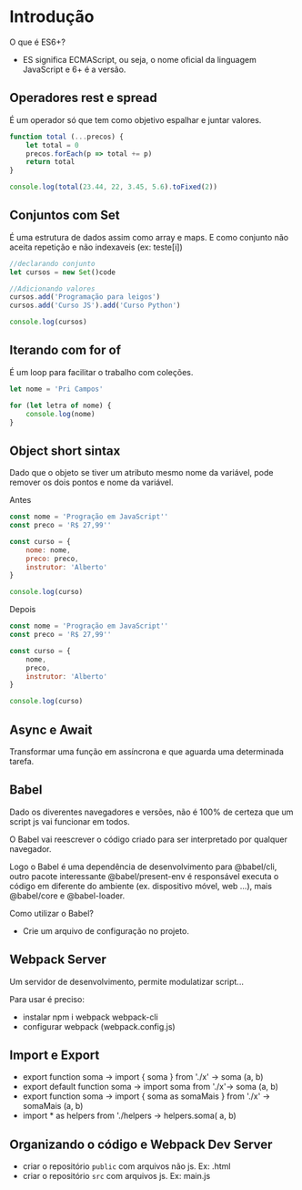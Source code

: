 # Introdução

O que é ES6+?

 - ES significa ECMAScript, ou seja, o nome oficial da linguagem JavaScript e 6+ é a versão.

## Operadores rest e spread

É um operador só que tem como objetivo espalhar e juntar valores.

``` javascript
function total (...precos) {
    let total = 0
    precos.forEach(p => total += p)
    return total
}

console.log(total(23.44, 22, 3.45, 5.6).toFixed(2))
```
## Conjuntos com Set

É uma estrutura de dados assim como array e maps.
E como conjunto não aceita repetição e não indexaveis (ex: teste[i])

```javascript
//declarando conjunto
let cursos = new Set()code 

//Adicionando valores
cursos.add('Programação para leigos')
cursos.add('Curso JS').add('Curso Python')

console.log(cursos)
```
## Iterando com for of

É um loop para facilitar o trabalho com coleções.

```javascript
let nome = 'Pri Campos'

for (let letra of nome) {
    console.log(nome)
}
```

## Object short sintax

Dado que o objeto se tiver um atributo mesmo nome da variável, pode remover os dois pontos e nome da variável.

Antes
```javascript
const nome = 'Progração em JavaScript''
const preco = 'R$ 27,99''

const curso = {
    nome: nome,
    preco: preco,
    instrutor: 'Alberto'
}

console.log(curso)
```
Depois
```javascript
const nome = 'Progração em JavaScript''
const preco = 'R$ 27,99''

const curso = {
    nome,
    preco,
    instrutor: 'Alberto'
}

console.log(curso)
```
## Async e Await

Transformar uma função em assíncrona e que aguarda uma determinada tarefa.

## Babel

Dado os diverentes navegadores e versões, não é 100% de certeza que um script js vai funcionar em todos.

O Babel vai reescrever o código criado para ser interpretado por qualquer navegador.

Logo o Babel é uma dependência de desenvolvimento para @babel/cli, outro pacote interessante @babel/present-env é responsável executa o código em diferente do ambiente (ex. dispositivo móvel, web ...), mais @babel/core e @babel-loader.

Como utilizar o Babel?
- Crie um arquivo de configuração no projeto.

## Webpack Server
Um servidor de desenvolvimento, permite modulatizar script...

Para usar é preciso:
 - instalar npm i webpack webpack-cli
 - configurar webpack (webpack.config.js)

## Import e Export

 - export function soma -> import { soma } from './x'  -> soma (a, b)
 - export default function soma -> import soma from './x'-> soma (a, b)
 - export function soma -> import { soma as somaMais } from './x'  -> somaMais (a, b)
 - import * as helpers from './helpers -> helpers.soma( a, b)

## Organizando o código e Webpack Dev Server
 - criar o repositório `public` com arquivos não js. Ex: .html
 - criar o repositório `src` com arquivos js. Ex: main.js
  
